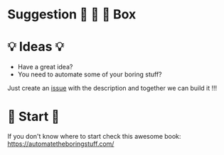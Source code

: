 # Suggestion :see_no_evil: :hear_no_evil: :speak_no_evil: Box

# :bulb: Ideas :bulb:
* Have a great idea? 
* You need to automate some of your boring stuff?

Just create an [issue](https://github.com/AAYBS/suggestion-box/issues/new) with the description and together we can build it !!!

# :checkered_flag: Start :checkered_flag:

If you don't know where to start check this awesome book:
https://automatetheboringstuff.com/ 
